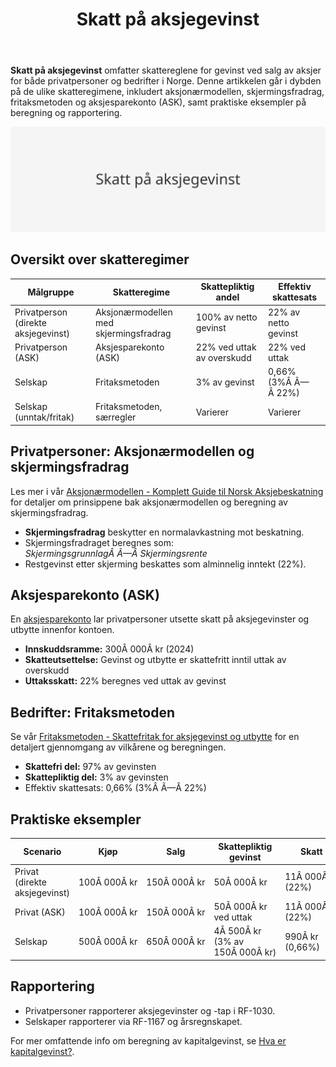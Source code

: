 ﻿---
title: "Skatt på aksjegevinst"
seoTitle: "Skatt på aksjegevinst"
meta_description: '**Skatt på aksjegevinst** omfatter skattereglene for gevinst ved salg av aksjer for både privatpersoner og bedrifter i Norge. Denne artikkelen går i dybden p...'
slug: skatt-pa-aksjegevinst
type: blog
layout: pages/single
---

**Skatt på aksjegevinst** omfatter skattereglene for gevinst ved salg av aksjer for både privatpersoner og bedrifter i Norge. Denne artikkelen går i dybden på de ulike skatteregimene, inkludert aksjonærmodellen, skjermingsfradrag, fritaksmetoden og aksjesparekonto (ASK), samt praktiske eksempler på beregning og rapportering.

![Skatt på aksjegevinst](skatt-pa-aksjegevinst-image.svg)

## Oversikt over skatteregimer

| Målgruppe                        | Skatteregime                               | Skattepliktig andel           | Effektiv skattesats     |
|----------------------------------|---------------------------------------------|-------------------------------|-------------------------|
| Privatperson (direkte aksjegevinst) | Aksjonærmodellen med skjermingsfradrag     | 100% av netto gevinst         | 22% av netto gevinst    |
| Privatperson (ASK)               | Aksjesparekonto (ASK)                     | 22% ved uttak av overskudd    | 22% ved uttak          |
| Selskap                          | Fritaksmetoden                             | 3% av gevinst                 | 0,66% (3%Â Ã—Â 22%)       |
| Selskap (unntak/fritak)          | Fritaksmetoden, særregler                 | Varierer                      | Varierer               |

## Privatpersoner: Aksjonærmodellen og skjermingsfradrag

Les mer i vår [Aksjonærmodellen - Komplett Guide til Norsk Aksjebeskatning](/blogs/regnskap/aksjonaermodellen-guide "Aksjonærmodellen - Komplett Guide til Norsk Aksjebeskatning") for detaljer om prinsippene bak aksjonærmodellen og beregning av skjermingsfradrag.

* **Skjermingsfradrag** beskytter en normalavkastning mot beskatning.
* Skjermingsfradraget beregnes som:  
  _SkjermingsgrunnlagÂ Ã—Â Skjermingsrente_
* Restgevinst etter skjerming beskattes som alminnelig inntekt (22%).

## Aksjesparekonto (ASK)

En [aksjesparekonto](/blogs/regnskap/hva-er-aksjesparekonto "Hva er Aksjesparekonto? Fordeler, begrensninger og regler") lar privatpersoner utsette skatt på aksjegevinster og utbytte innenfor kontoen.  

* **Innskuddsramme:** 300Â 000Â kr (2024)  
* **Skatteutsettelse:** Gevinst og utbytte er skattefritt inntil uttak av overskudd  
* **Uttaksskatt:** 22% beregnes ved uttak av gevinst  

## Bedrifter: Fritaksmetoden

Se vår [Fritaksmetoden - Skattefritak for aksjegevinst og utbytte](/blogs/regnskap/hva-er-fritaksmetoden "Fritaksmetoden - Komplett guide til skattefritak av aksjegevinst og utbytte") for en detaljert gjennomgang av vilkårene og beregningen.

* **Skattefri del:** 97% av gevinsten  
* **Skattepliktig del:** 3% av gevinsten  
* Effektiv skattesats: 0,66% (3%Â Ã—Â 22%)

## Praktiske eksempler

| Scenario                           | Kjøp         | Salg         | Skattepliktig gevinst       | Skatt                  |
|------------------------------------|--------------|--------------|-----------------------------|------------------------|
| Privat (direkte aksjegevinst)      | 100Â 000Â kr   | 150Â 000Â kr   | 50Â 000Â kr                   | 11Â 000Â kr (22%)        |
| Privat (ASK)                       | 100Â 000Â kr   | 150Â 000Â kr   | 50Â 000Â kr ved uttak         | 11Â 000Â kr (22%)        |
| Selskap                            | 500Â 000Â kr   | 650Â 000Â kr   | 4Â 500Â kr (3% av 150Â 000Â kr) | 990Â kr (0,66%)         |

## Rapportering

* Privatpersoner rapporterer aksjegevinster og -tap i RF-1030.  
* Selskaper rapporterer via RF-1167 og årsregnskapet.

For mer omfattende info om beregning av kapitalgevinst, se [Hva er kapitalgevinst?](/blogs/regnskap/hva-er-kapitalgevinst "Hva er kapitalgevinst? Komplett Guide til Skatt og Regnskapsføring").









